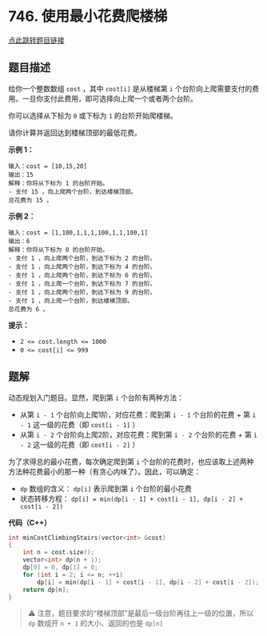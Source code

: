 # 746. 使用最小花费爬楼梯

[点此跳转题目链接](https://leetcode.cn/problems/min-cost-climbing-stairs/description/)

## 题目描述

给你一个整数数组 `cost` ，其中 `cost[i]` 是从楼梯第 `i` 个台阶向上爬需要支付的费用。一旦你支付此费用，即可选择向上爬一个或者两个台阶。

你可以选择从下标为 `0` 或下标为 `1` 的台阶开始爬楼梯。

请你计算并返回达到楼梯顶部的最低花费。

 

**示例 1：**

```
输入：cost = [10,15,20]
输出：15
解释：你将从下标为 1 的台阶开始。
- 支付 15 ，向上爬两个台阶，到达楼梯顶部。
总花费为 15 。
```

**示例 2：**

```
输入：cost = [1,100,1,1,1,100,1,1,100,1]
输出：6
解释：你将从下标为 0 的台阶开始。
- 支付 1 ，向上爬两个台阶，到达下标为 2 的台阶。
- 支付 1 ，向上爬两个台阶，到达下标为 4 的台阶。
- 支付 1 ，向上爬两个台阶，到达下标为 6 的台阶。
- 支付 1 ，向上爬一个台阶，到达下标为 7 的台阶。
- 支付 1 ，向上爬两个台阶，到达下标为 9 的台阶。
- 支付 1 ，向上爬一个台阶，到达楼梯顶部。
总花费为 6 。
```

 

**提示：**

- `2 <= cost.length <= 1000`
- `0 <= cost[i] <= 999`



## 题解

动态规划入门题目。显然，爬到第 `i` 个台阶有两种方法：

- 从第 `i - 1` 个台阶向上爬1阶，对应花费：爬到第 `i - 1` 个台阶的花费 + 第 `i - 1` 这一级的花费（即 `cost[i - 1]` ）
- 从第 `i - 2` 个台阶向上爬2阶，对应花费：爬到第 `i - 2` 个台阶的花费 + 第 `i - 2` 这一级的花费（即 `cost[i - 2]` ）

为了求得总的最小花费，每次确定爬到第 `i` 个台阶的花费时，也应该取上述两种方法种花费最小的那一种（有贪心内味了）。因此，可以确定：

-  `dp` 数组的含义： `dp[i]` 表示爬到第 `i` 个台阶的最小花费
- 状态转移方程： `dp[i] = min(dp[i - 1] + cost[i - 1], dp[i - 2] + cost[i - 2])` 

**代码（C++）**

```cpp
int minCostClimbingStairs(vector<int> &cost)
{
    int n = cost.size();
    vector<int> dp(n + 1);
    dp[0] = 0, dp[1] = 0;
    for (int i = 2; i <= n; ++i)
        dp[i] = min(dp[i - 1] + cost[i - 1], dp[i - 2] + cost[i - 2]);
    return dp[n];
}
```

> :warning: 注意，题目要求的“楼梯顶部”是最后一级台阶再往上一级的位置，所以 `dp` 数组开 `n + 1` 的大小、返回的也是 `dp[n]` 
